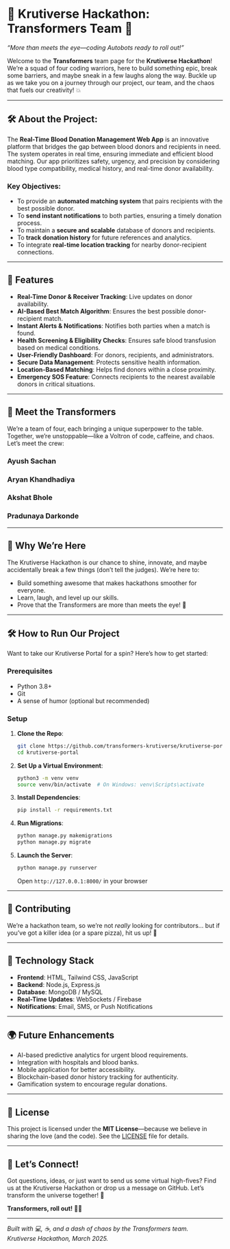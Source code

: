 # 🌌 Krutiverse Hackathon: Transformers Team 🚀

*“More than meets the eye—coding Autobots ready to roll out!”*

Welcome to the **Transformers** team page for the **Krutiverse Hackathon**! We’re a squad of four coding warriors, here to build something epic, break some barriers, and maybe sneak in a few laughs along the way. Buckle up as we take you on a journey through our project, our team, and the chaos that fuels our creativity! 💥

---

## 🛠️ About the Project:

The **Real-Time Blood Donation Management Web App** is an innovative platform that bridges the gap between blood donors and recipients in need. The system operates in real time, ensuring immediate and efficient blood matching. Our app prioritizes safety, urgency, and precision by considering blood type compatibility, medical history, and real-time donor availability.

### Key Objectives:
- To provide an **automated matching system** that pairs recipients with the best possible donor.
- To **send instant notifications** to both parties, ensuring a timely donation process.
- To maintain a **secure and scalable** database of donors and recipients.
- To **track donation history** for future references and analytics.
- To integrate **real-time location tracking** for nearby donor-recipient connections.

---

## 🎨 Features

- **Real-Time Donor & Receiver Tracking**: Live updates on donor availability.
- **AI-Based Best Match Algorithm**: Ensures the best possible donor-recipient match.
- **Instant Alerts & Notifications**: Notifies both parties when a match is found.
- **Health Screening & Eligibility Checks**: Ensures safe blood transfusion based on medical conditions.
- **User-Friendly Dashboard**: For donors, recipients, and administrators.
- **Secure Data Management**: Protects sensitive health information.
- **Location-Based Matching**: Helps find donors within a close proximity.
- **Emergency SOS Feature**: Connects recipients to the nearest available donors in critical situations.

---

## 🤖 Meet the Transformers

We’re a team of four, each bringing a unique superpower to the table. Together, we’re unstoppable—like a Voltron of code, caffeine, and chaos. Let’s meet the crew:

### Ayush Sachan

### Aryan Khandhadiya

### Akshat Bhole

### Pradunaya Darkonde

---

## 🌟 Why We’re Here

The Krutiverse Hackathon is our chance to shine, innovate, and maybe accidentally break a few things (don’t tell the judges). We’re here to:

- Build something awesome that makes hackathons smoother for everyone.
- Learn, laugh, and level up our skills.
- Prove that the Transformers are more than meets the eye! 🤖

---

## 🛠️ How to Run Our Project

Want to take our Krutiverse Portal for a spin? Here’s how to get started:

### Prerequisites

- Python 3.8+
- Git
- A sense of humor (optional but recommended)

### Setup

1. **Clone the Repo**:

   ```bash
   git clone https://github.com/transformers-krutiverse/krutiverse-portal.git
   cd krutiverse-portal
   ```

2. **Set Up a Virtual Environment**:

   ```bash
   python3 -m venv venv
   source venv/bin/activate  # On Windows: venv\Scripts\activate
   ```

3. **Install Dependencies**:

   ```bash
   pip install -r requirements.txt
   ```

4. **Run Migrations**:

   ```bash
   python manage.py makemigrations
   python manage.py migrate
   ```

5. **Launch the Server**:

   ```bash
   python manage.py runserver
   ```

   Open `http://127.0.0.1:8000/` in your browser

---

## 🤝 Contributing

We’re a hackathon team, so we’re not *really* looking for contributors… but if you’ve got a killer idea (or a spare pizza), hit us up! 🍕

---

## 🐜 Technology Stack

- **Frontend**: HTML, Tailwind CSS, JavaScript
- **Backend**: Node.js, Express.js
- **Database**: MongoDB / MySQL
- **Real-Time Updates**: WebSockets / Firebase
- **Notifications**: Email, SMS, or Push Notifications

---

## 🌍 Future Enhancements

- AI-based predictive analytics for urgent blood requirements.
- Integration with hospitals and blood banks.
- Mobile application for better accessibility.
- Blockchain-based donor history tracking for authenticity.
- Gamification system to encourage regular donations.

---

## 🌟 License

This project is licensed under the **MIT License**—because we believe in sharing the love (and the code). See the [LICENSE](LICENSE) file for details.

---

## 💬 Let’s Connect!

Got questions, ideas, or just want to send us some virtual high-fives? Find us at the Krutiverse Hackathon or drop us a message on GitHub. Let’s transform the universe together! 🌌

**Transformers, roll out!** 🚗💨

---

*Built with 💻, ☕, and a dash of chaos by the Transformers team.*  
*Krutiverse Hackathon, March 2025.*



